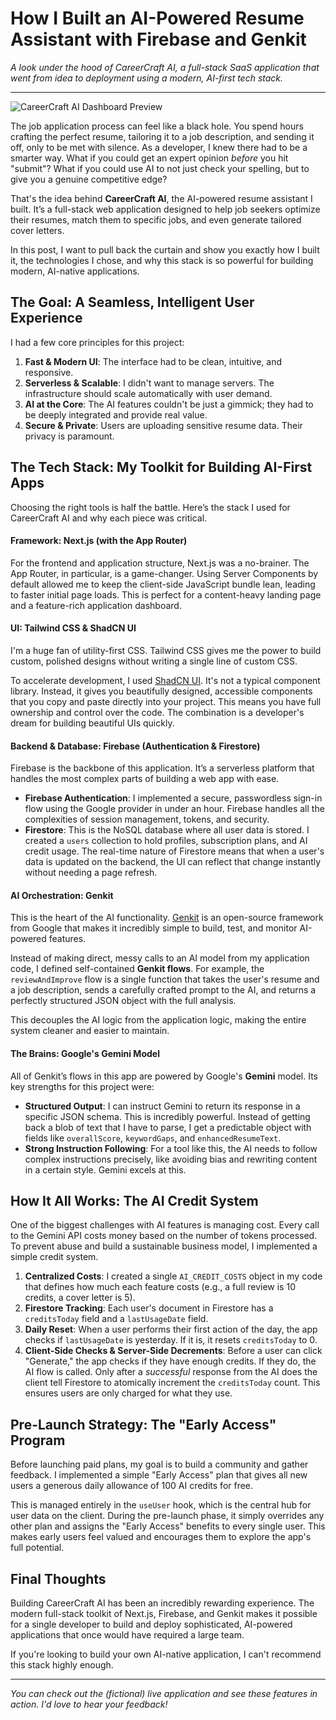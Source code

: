 
# How I Built an AI-Powered Resume Assistant with Firebase and Genkit

*A look under the hood of CareerCraft AI, a full-stack SaaS application that went from idea to deployment using a modern, AI-first tech stack.*

---

<img src="https://placehold.co/1200x675.png" alt="CareerCraft AI Dashboard Preview" data-ai-hint="app dashboard resume" />

The job application process can feel like a black hole. You spend hours crafting the perfect resume, tailoring it to a job description, and sending it off, only to be met with silence. As a developer, I knew there had to be a smarter way. What if you could get an expert opinion *before* you hit "submit"? What if you could use AI to not just check your spelling, but to give you a genuine competitive edge?

That's the idea behind **CareerCraft AI**, the AI-powered resume assistant I built. It’s a full-stack web application designed to help job seekers optimize their resumes, match them to specific jobs, and even generate tailored cover letters.

In this post, I want to pull back the curtain and show you exactly how I built it, the technologies I chose, and why this stack is so powerful for building modern, AI-native applications.

## The Goal: A Seamless, Intelligent User Experience

I had a few core principles for this project:

1.  **Fast & Modern UI**: The interface had to be clean, intuitive, and responsive.
2.  **Serverless & Scalable**: I didn't want to manage servers. The infrastructure should scale automatically with user demand.
3.  **AI at the Core**: The AI features couldn't be just a gimmick; they had to be deeply integrated and provide real value.
4.  **Secure & Private**: Users are uploading sensitive resume data. Their privacy is paramount.

## The Tech Stack: My Toolkit for Building AI-First Apps

Choosing the right tools is half the battle. Here’s the stack I used for CareerCraft AI and why each piece was critical.

#### **Framework: Next.js (with the App Router)**

For the frontend and application structure, Next.js was a no-brainer. The App Router, in particular, is a game-changer. Using Server Components by default allowed me to keep the client-side JavaScript bundle lean, leading to faster initial page loads. This is perfect for a content-heavy landing page and a feature-rich application dashboard.

#### **UI: Tailwind CSS & ShadCN UI**

I'm a huge fan of utility-first CSS. Tailwind CSS gives me the power to build custom, polished designs without writing a single line of custom CSS.

To accelerate development, I used [ShadCN UI](https://ui.shadcn.com/). It's not a typical component library. Instead, it gives you beautifully designed, accessible components that you copy and paste directly into your project. This means you have full ownership and control over the code. The combination is a developer's dream for building beautiful UIs quickly.

#### **Backend & Database: Firebase (Authentication & Firestore)**

Firebase is the backbone of this application. It’s a serverless platform that handles the most complex parts of building a web app with ease.

*   **Firebase Authentication**: I implemented a secure, passwordless sign-in flow using the Google provider in under an hour. Firebase handles all the complexities of session management, tokens, and security.
*   **Firestore**: This is the NoSQL database where all user data is stored. I created a `users` collection to hold profiles, subscription plans, and AI credit usage. The real-time nature of Firestore means that when a user's data is updated on the backend, the UI can reflect that change instantly without needing a page refresh.

#### **AI Orchestration: Genkit**

This is the heart of the AI functionality. [Genkit](https://firebase.google.com/docs/genkit) is an open-source framework from Google that makes it incredibly simple to build, test, and monitor AI-powered features.

Instead of making direct, messy calls to an AI model from my application code, I defined self-contained **Genkit flows**. For example, the `reviewAndImprove` flow is a single function that takes the user's resume and a job description, sends a carefully crafted prompt to the AI, and returns a perfectly structured JSON object with the full analysis.

This decouples the AI logic from the application logic, making the entire system cleaner and easier to maintain.

#### **The Brains: Google's Gemini Model**

All of Genkit’s flows in this app are powered by Google's **Gemini** model. Its key strengths for this project were:

*   **Structured Output**: I can instruct Gemini to return its response in a specific JSON schema. This is incredibly powerful. Instead of getting back a blob of text that I have to parse, I get a predictable object with fields like `overallScore`, `keywordGaps`, and `enhancedResumeText`.
*   **Strong Instruction Following**: For a tool like this, the AI needs to follow complex instructions precisely, like avoiding bias and rewriting content in a certain style. Gemini excels at this.

## How It All Works: The AI Credit System

One of the biggest challenges with AI features is managing cost. Every call to the Gemini API costs money based on the number of tokens processed. To prevent abuse and build a sustainable business model, I implemented a simple credit system.

1.  **Centralized Costs**: I created a single `AI_CREDIT_COSTS` object in my code that defines how much each feature costs (e.g., a full review is 10 credits, a cover letter is 5).
2.  **Firestore Tracking**: Each user's document in Firestore has a `creditsToday` field and a `lastUsageDate` field.
3.  **Daily Reset**: When a user performs their first action of the day, the app checks if `lastUsageDate` is yesterday. If it is, it resets `creditsToday` to 0.
4.  **Client-Side Checks & Server-Side Decrements**: Before a user can click "Generate," the app checks if they have enough credits. If they do, the AI flow is called. Only after a *successful* response from the AI does the client tell Firestore to atomically increment the `creditsToday` count. This ensures users are only charged for what they use.

## Pre-Launch Strategy: The "Early Access" Program

Before launching paid plans, my goal is to build a community and gather feedback. I implemented a simple "Early Access" plan that gives all new users a generous daily allowance of 100 AI credits for free.

This is managed entirely in the `useUser` hook, which is the central hub for user data on the client. During the pre-launch phase, it simply overrides any other plan and assigns the "Early Access" benefits to every single user. This makes early users feel valued and encourages them to explore the app's full potential.

## Final Thoughts

Building CareerCraft AI has been an incredibly rewarding experience. The modern full-stack toolkit of Next.js, Firebase, and Genkit makes it possible for a single developer to build and deploy sophisticated, AI-powered applications that once would have required a large team.

If you're looking to build your own AI-native application, I can't recommend this stack highly enough.

---

*You can check out the (fictional) live application and see these features in action. I'd love to hear your feedback!*
